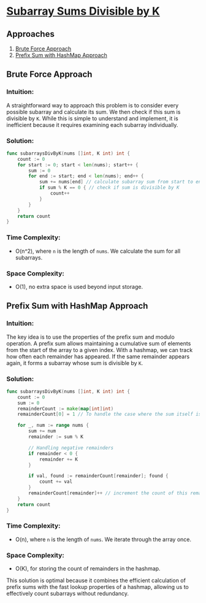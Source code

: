 # [Subarray Sums Divisible by K](https://leetcode.com/problems/subarray-sums-divisible-by-k/)

## Approaches
1. [Brute Force Approach](#brute-force-approach)
2. [Prefix Sum with HashMap Approach](#prefix-sum-with-hashmap-approach)

## Brute Force Approach

### Intuition:
A straightforward way to approach this problem is to consider every possible subarray and calculate its sum. We then check if this sum is divisible by `K`. While this is simple to understand and implement, it is inefficient because it requires examining each subarray individually.

### Solution:

```go
func subarraysDivByK(nums []int, K int) int {
    count := 0
    for start := 0; start < len(nums); start++ {
        sum := 0
        for end := start; end < len(nums); end++ {
            sum += nums[end] // calculate subarray sum from start to end
            if sum % K == 0 { // check if sum is divisible by K
                count++
            }
        }
    }
    return count
}
```

### Time Complexity:
- O(n^2), where `n` is the length of `nums`. We calculate the sum for all subarrays.
  
### Space Complexity:
- O(1), no extra space is used beyond input storage.

## Prefix Sum with HashMap Approach

### Intuition:
The key idea is to use the properties of the prefix sum and modulo operation. A prefix sum allows maintaining a cumulative sum of elements from the start of the array to a given index. With a hashmap, we can track how often each remainder has appeared. If the same remainder appears again, it forms a subarray whose sum is divisible by `K`.

### Solution:

```go
func subarraysDivByK(nums []int, K int) int {
    count := 0
    sum := 0
    remainderCount := make(map[int]int)
    remainderCount[0] = 1 // To handle the case where the sum itself is divisible by K

    for _, num := range nums {
        sum += num
        remainder := sum % K

        // Handling negative remainders
        if remainder < 0 {
            remainder += K
        }

        if val, found := remainderCount[remainder]; found {
            count += val
        }
        remainderCount[remainder]++ // increment the count of this remainder
    }
    return count
}
```

### Time Complexity:
- O(n), where `n` is the length of `nums`. We iterate through the array once.

### Space Complexity:
- O(K), for storing the count of remainders in the hashmap.


This solution is optimal because it combines the efficient calculation of prefix sums with the fast lookup properties of a hashmap, allowing us to effectively count subarrays without redundancy.

